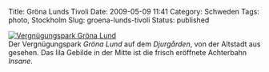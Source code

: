 Title: Gröna Lunds Tivoli
Date: 2009-05-09 11:41
Category: Schweden
Tags: photo, Stockholm
Slug: groena-lunds-tivoli
Status: published

[![Vergnügungspark Gröna
Lund](/pic/gronalundinsane_s.jpg "Vergnügungspark Gröna Lund")](/pic/gronalundinsane_l.jpg)  
Der Vergnügungspark *Gröna Lund* auf dem *Djurgården*, von der Altstadt
aus gesehen. Das lila Gebilde in der Mitte ist die frisch eröffnete
Achterbahn *Insane*.

